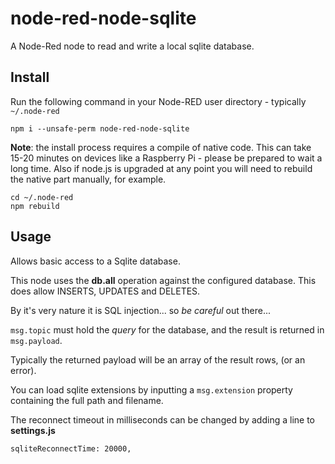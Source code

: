 node-red-node-sqlite
====================

A Node-Red node to read and write a local sqlite database.

Install
-------

Run the following command in your Node-RED user directory - typically `~/.node-red`

    npm i --unsafe-perm node-red-node-sqlite

**Note**: the install process requires a compile of native code. This can take 15-20 minutes on
devices like a Raspberry Pi - please be prepared to wait a long time. Also if node.js is upgraded at any point you will need to rebuild the native part manually, for example.

    cd ~/.node-red
    npm rebuild


Usage
-----

Allows basic access to a Sqlite database.

This node uses the <b>db.all</b> operation against the configured database.
This does allow INSERTS, UPDATES and DELETES.

By it's very nature it is SQL injection... so *be careful* out there...

`msg.topic` must hold the <i>query</i> for the database, and the result is returned in `msg.payload`.

Typically the returned payload will be an array of the result rows, (or an error).

You can load sqlite extensions by inputting a <code>msg.extension</code> property containing the full path and filename.

The reconnect timeout in milliseconds can be changed by adding a line to **settings.js**

    sqliteReconnectTime: 20000,
